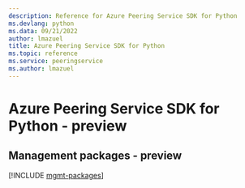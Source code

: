 ```yaml
---
description: Reference for Azure Peering Service SDK for Python
ms.devlang: python
ms.data: 09/21/2022
author: lmazuel
title: Azure Peering Service SDK for Python
ms.topic: reference
ms.service: peeringservice
ms.author: lmazuel
---
```

# Azure Peering Service SDK for Python - preview

## Management packages - preview
[!INCLUDE [mgmt-packages](peering-service-mgmt-index.md)]
